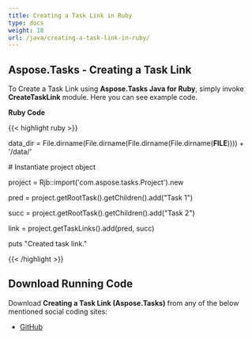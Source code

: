 ```yaml
---
title: Creating a Task Link in Ruby
type: docs
weight: 10
url: /java/creating-a-task-link-in-ruby/
---
```


## **Aspose.Tasks - Creating a Task Link**
To Create a Task Link using **Aspose.Tasks Java for Ruby**, simply invoke **CreateTaskLink** module. Here you can see example code.

**Ruby Code**

{{< highlight ruby >}}

 data_dir = File.dirname(File.dirname(File.dirname(File.dirname(__FILE__)))) + '/data/'



\# Instantiate project object

project = Rjb::import('com.aspose.tasks.Project').new

pred = project.getRootTask().getChildren().add("Task 1")

succ = project.getRootTask().getChildren().add("Task 2")

link = project.getTaskLinks().add(pred, succ)

puts "Created task link."

{{< /highlight >}}
## **Download Running Code**
Download **Creating a Task Link (Aspose.Tasks)** from any of the below mentioned social coding sites:

- [GitHub](https://github.com/aspose-tasks/Aspose.Tasks-for-Java/blob/master/Plugins/Aspose_Tasks_Java_for_Ruby/lib/asposetasksjava/TaskLinks/createtasklink.rb)
